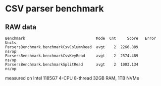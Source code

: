# CSV parser benchmark

## RAW data

```
Benchmark                                Mode  Cnt     Score   Error  Units
ParsersBenchmark.benchmarkCsvColumnRead  avgt    2  2266.889          ns/op
ParsersBenchmark.benchmarkCsvKeyRead     avgt    2  2574.489          ns/op
ParsersBenchmark.benchmarkSplitRead      avgt    2  1003.134          ns/op
```

measured on Intel 1185G7 4-CPU 8-thread 32GB RAM, 1TB NVMe